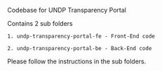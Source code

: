 Codebase for UNDP Transparency Portal

Contains 2 sub folders

    1. undp-transparency-portal-fe - Front-End code
    
    2. undp-transparency-portal-be - Back-End code

Please follow the instructions in the sub folders.